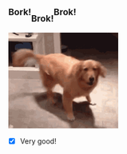 ## <sup>Bork!</sup><sub>Brok!</sub><sup>Brok!</sup>
![Happy dog](gif/anotherdog.gif)
- [x] Very good!